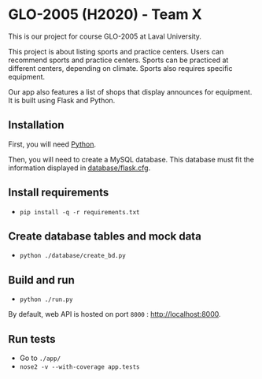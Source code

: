 # GLO-2005 (H2020) - Team X

This is our project for course GLO-2005 at Laval University.

This project is about listing sports and practice centers. Users can recommend sports and practice centers. Sports can be practiced at different centers, depending on climate. Sports also requires specific equipment.

Our app also features a list of shops that display announces for equipment. It is built using Flask and Python.

## Installation

First, you will need [Python](https://www.python.org/downloads/).

Then, you will need to create a MySQL database. This database must fit the information displayed in [database/flask.cfg](database/flask.cfg).

## Install requirements

- `pip install -q -r requirements.txt`

## Create database tables and mock data

- `python ./database/create_bd.py`

## Build and run

- `python ./run.py`

By default, web API is hosted on port `8000` : [http://localhost:8000](http://localhost:8000).

## Run tests

- Go to `./app/`
- `nose2 -v --with-coverage app.tests`
